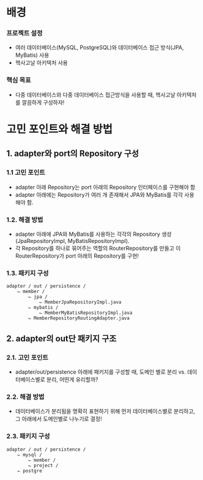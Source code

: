 # 배경
### 프로젝트 설정
- 여러 데이터베이스(MySQL, PostgreSQL)와 데이터베이스 접근 방식(JPA, MyBatis) 사용
- 헥사고날 아키텍처 사용
### 핵심 목표
- 다중 데이터베이스와 다중 데이터베이스 접근방식을 사용할 때, 헥사고날 아키텍처를 깔끔하게 구성하자!

# 고민 포인트와 해결 방법

## 1. adapter와 port의 Repository 구성

### 1.1 고민 포인트
- adapter 아래 Repository는 port 아래의 Repository 인터페이스를 구현해야 함
- adapter 아래에는 Repository가 여러 개 존재해서 JPA와 MyBatis를 각각 사용해야 함.

### 1.2. 해결 방법
- adapter 아래에 JPA와 MyBatis를 사용하는 각각의 Repository 생성(JpaRepositoryImpl, MyBatisRepositoryImpl).
- 각 Repository를 하나로 묶어주는 역할의 RouterRepository를 만들고 이 RouterRepository가 port 아래의 Repository를 구현!

### 1.3. 패키지 구성
```
adapter / out / persistence /
    ⌙ member /
        ⌙ jpa / 
            ⌙ MemberJpaRepositoryImpl.java
        ⌙ mybatis /
            ⌙ MemberMyBatisRepositoryImpl.java
        ⌙ MemberRepositoryRoutingAdapter.java
```

## 2. adapter의 out단 패키지 구조

### 2.1. 고민 포인트
- adapter/out/persistence 아래에 패키지를 구성할 때, 도메인 별로 분리 vs. 데이터베이스별로 분리, 어떤게 유리할까?

### 2.2. 해결 방법
- 데이터베이스가 분리됨을 명확히 표현하기 위해 먼저 데이터베이스별로 분리하고, 그 아래에서 도메인별로 나누기로 결정!

### 2.3. 패키지 구성
```
adapter / out / persistence /
    ⌙ mysql /
        ⌙ member /
        ⌙ project /
    ⌙ postgre
```
